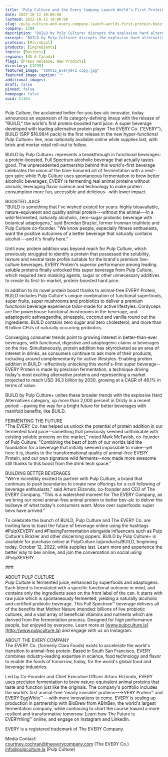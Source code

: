 ```yaml
---
title: "Pulp Culture and the Every Company Launch World’s First Protein-Boosted Hard Juice"
date: 2022-10-12 10:00:00
lastmod: 2022-10-12 10:00:00
slug: /pulp-culture-and-every-company-launch-worlds-first-protein-boosted-hard-juice
company: 1299
description: "BUILD by Pulp Culture+ disrupts the explosive hard alternatives category, growing 2,000%+,  while delivering unprecedented Full Spectrum functionality from adaptogens, probiotics and–in a first for alcoholic beverages– animal-free EVERY Protein●Partners who share a foundation in fermentation are joining together to create a first-of-its-kind, delicious and highly functional beverage fit for the modern consumer●Pulp Culture+ makes global debut today, now available for purchase nationwide on the Pulp Culture website and downtown LA taproom, with brick and mortar retail rollout to follow"
excerpt: "BUILD by Pulp Culture+ disrupts the explosive hard alternatives category, growing 2,000%+,  while delivering unprecedented Full Spectrum functionality from adaptogens, probiotics and–in a first for alcoholic beverages– animal-free EVERY Protein●Partners who share a foundation in fermentation are joining together to create a first-of-its-kind, delicious and highly functional beverage fit for the modern consumer●Pulp Culture+ makes global debut today, now available for purchase nationwide on the Pulp Culture website and downtown LA taproom, with brick and mortar retail rollout to follow"
proteins: [Microbial]
products: [Ingredients]
topics: [Business]
regions: [US & Canada]
flags: [Press Release, New Products]
directory: [1299]
featured_image: "TDAVIS_Every072 copy.jpg"
featured_image_caption: ""
additional_images:
draft: false
pinned: false
homepage: false
uuid: 11164
---
```

Pulp Culture, the acclaimed better-for-you bev-alc innovator, today
announces an expansion of its category-defining lineup with the release
of "BUILD," the world's first protein-boosted hard juice. A super
beverage developed with leading alternative protein player The EVERY Co.
("EVERY"), BUILD (SRP \$16.99/4 pack) is the first release in the new
hyper-functional Pulp Culture+ line, now nationally available online
while supplies last, with brick and mortar retail roll-out to follow.

BUILD by Pulp Culture+ represents a breakthrough in functional
beverages: a protein-boosted, Full Spectrum alcoholic beverage that
actually tastes good. The unprecedented partnership behind this
world's-first beverage celebrates the union of the time-honored art of
fermentation with a next-gen spin: while Pulp Culture uses spontaneous
fermentation to brew better alcoholic beverages, EVERY is fermenting
real animal proteins without animals, leveraging flavor science and
technology to make protein consumption more fun, accessible and
delicious--with lower impact.

BOOSTED JUICE\
"BUILD is something that I\'ve wished existed for years: highly
bioavailable, nature-equivalent and quality animal protein---without the
animal---in a wild-fermented, naturally alcoholic, zero-sugar probiotic
beverage with botanical adaptogens," said Brendan Brazier, former
Ironman triathlete and Pulp Culture co-founder. "We know people,
especially fitness enthusiasts, want the positive outcomes of a better
beverage that naturally contains alcohol---and it's finally here."

Until now, protein addition was beyond reach for Pulp Culture, which
previously struggled to identify a protein that possessed the
solubility, texture and neutral taste profile suitable for the brand's
premium live-culture beverages. EVERY Protein's superior performance
among leading soluble proteins finally unlocked this super beverage from
Pulp Culture, which required zero masking agents, sugar or other
unnecessary additives to create its first-to-market, protein-boosted
hard juice.

In addition to its novel protein boost thanks to animal-free EVERY
Protein, BUILD includes Pulp Culture's unique combination of functional
superfoods, super fruits, super mushrooms and probiotics to deliver a
premium functional beverage experience tailor-made for active
lifestyles. Cordyceps are the powerhouse functional mushrooms in the
beverage, and adaptogenic ashwagandha, pineapple, coconut and vanilla
round out the ingredients. BUILD contains zero sugar and zero
cholesterol, and more than 6 billion CFUs of naturally occurring
probiotics.

Converging consumer trends point to growing interest in better-than-ever
beverages, with functional, digestive and adaptogenic claims in
beverages on the rise. Simultaneously, protein addition has skyrocketed
as an area of interest in drinks, as consumers continue to ask more of
their products, including around complementarity for active lifestyles.
Enabling protein addition in BUILD--effectively unlocking this
world's-first super beverage--EVERY Protein is made by precision
fermentation, a technique driving today's most exciting alternative
proteins and representing a market projected to reach USD 36.3 billion
by 2030, growing at a CAGR of 48.1% in terms of value.

BUILD by Pulp Culture+ unites these broader trends with the explosive
Hard Alternatives category, up more than 2,000 percent in Drizly in a
recent period --paving the way for a bright future for better beverages
with manifold benefits, like BUILD.

FERMENTING THE FUTURE\
"The EVERY Co. has helped us unlock the potential of protein addition in
our fermented hard juice--something that previously seemed unthinkable
with existing soluble proteins on the market," noted Mark McTavish,
co-founder of Pulp Culture. "Combining the best of both of our worlds
laid the foundation for a beverage that initially seemed impossible to
make--yet here it is, thanks to the transformational quality of
animal-free EVERY Protein, and our own signature wild ferments--now made
more awesome still thanks to this boost from the drink tech space."

BUILDING BETTER BEVERAGES\
"We're incredibly excited to partner with Pulp Culture, a brand that
continues to push boundaries to create new offerings for a cult
following of beverage enthusiasts," said Arturo Elizondo, co-founder and
CEO of The EVERY Company. "This is a watershed moment for The EVERY
Company, as we bring our novel animal-free animal protein to better
bev-alc to deliver the bullseye of what today's consumers want. Move
over superfoods: super bevs have arrived."

To celebrate the launch of BUILD, Pulp Culture and The EVERY Co. are
inviting fans to toast the future of beverage online using the hashtags
#PulpXEVERY and #FlexingFermentation alongside influencers such as Pulp
Culture's Brazier and other discerning sippers. BUILD by Pulp Culture+
is available for purchase online at PulpCulture.la/products/BUILD,
beginning today, October 12, 2022, while supplies last. Learn more and
experience the better way to bev online, and join the conversation on
social using #PulpXEVERY.

\###

ABOUT PULP CULTURE\
Pulp Culture is fermented juice, enhanced by superfoods and adaptogens.
Each blend is formulated with a specific functional outcome in mind, and
contains only the ingredients seen on the front label of the can. It
starts with raw juice which is spontaneously fermented, yielding a
naturally alcoholic and certified probiotic beverage. This Full
Spectrum™ beverage delivers all of the benefits that Mother Nature
intended: billions of live probiotic cultures, and a vast array of
beneficial vitamins and nutrients which are derived from the
fermentation process. Designed for high performance people, but enjoyed
by everyone. Learn more at
[www.pulpculture.la](http://www.pulpculture.la) and engage with us on
Instagram.

ABOUT THE EVERY COMPANY\
The EVERY Co. (formerly Clara Foods) exists to accelerate the world's
transition to animal-free protein. Based in South San Francisco, EVERY
combines industry-leading expertise in science, food technology and
flavor to enable the foods of tomorrow, today, for the world's global
food and beverage industries.

Led by Co-Founder and Chief Executive Officer Arturo Elizondo, EVERY
uses precision fermentation to brew nature-equivalent animal proteins
that taste and function just like the originals. The company's portfolio
includes the world's first animal-free 'nearly invisible'
proteins---EVERY Protein™ and EVERY EggWhite™---with more innovations to
come. EVERY is scaling up production in partnership with BioBrew from
ABInBev, the world's largest fermentation company, while continuing to
chart the course toward a more resilient and transformative tomorrow.
Learn how The Future is EVERYthing™ online, and engage on Instagram and
LinkedIn.

EVERY is a registered trademark of The EVERY Company.

Media Contact:\
<courtney.cochran@theeverycompany.com> (The EVERY Co.)\
<info@pulpculture.la> (Pulp Culture)
